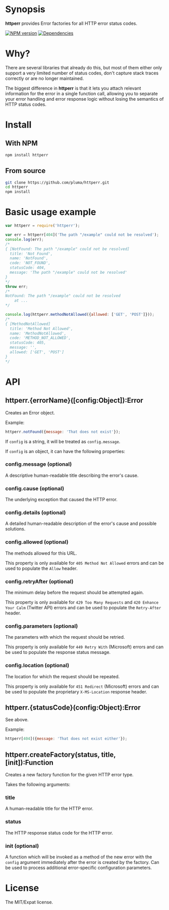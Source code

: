 # Synopsis

**httperr** provides Error factories for all HTTP error status codes.

[![NPM version](https://badge.fury.io/js/httperr.png)](http://badge.fury.io/js/httperr) [![Dependencies](https://david-dm.org/pluma/httperr.png)](https://david-dm.org/pluma/httperr)

# Why?

There are several libraries that already do this, but most of them either only support a very limited number of status codes, don't capture stack traces correctly or are no longer maintained.

The biggest difference in **httperr** is that it lets you attach relevant information for the error in a single function call, allowing you to separate your error handling and error response logic without losing the semantics of HTTP status codes.

# Install

## With NPM

```sh
npm install httperr
```

## From source

```sh
git clone https://github.com/pluma/httperr.git
cd httperr
npm install
```

# Basic usage example

```javascript
var httperr = require('httperr');

var err = httperr[404]('The path "/example" could not be resolved');
console.log(err);
/*
{ [NotFound: The path "/example" could not be resolved]
  title: 'Not Found',
  name: 'NotFound',
  code: 'NOT_FOUND',
  statusCode: 404,
  message: 'The path "/example" could not be resolved'
}
*/
throw err;
/*
NotFound: The path "/example" could not be resolved
    at ...
*/

console.log(httperr.methodNotAllowed({allowed: ['GET', 'POST']}));
/*
{ [MethodNotAllowed]
  title: 'Method Not Allowed',
  name: 'MethodNotAllowed',
  code: 'METHOD_NOT_ALLOWED',
  statusCode: 405,
  message: '',
  allowed: ['GET', 'POST']
}
*/
```

# API

## httperr.{errorName}([config:Object]):Error

Creates an Error object.

Example:

```javascript
httperr.notFound({message: 'That does not exist'});
```

If `config` is a string, it will be treated as `config.message`.

If `config` is an object, it can have the following properties:

### config.message (optional)
A descriptive human-readable title describing the error's cause.

### config.cause (optional)
The underlying exception that caused the HTTP error.

### config.details (optional)
A detailed human-readable description of the error's cause and possible solutions.

### config.allowed (optional)
The methods allowed for this URL.

This property is only available for `405 Method Not Allowed` errors and can be used to populate the `Allow` header.

### config.retryAfter (optional)
The minimum delay before the request should be attempted again.

This property is only available for `429 Too Many Requests` and `420 Enhance Your Calm` (Twitter API) errors and can be used to populate the `Retry-After` header.

### config.parameters (optional)
The parameters with which the request should be retried.

This property is only available for `449 Retry With` (Microsoft) errors and can be used to populate the response status message.

### config.location (optional)
The location for which the request should be repeated.

This property is only available for `451 Redirect` (Microsoft) errors and can be used to populate the proprietary `X-MS-Location` response header.

## httperr.{statusCode}(config:Object):Error

See above.

Example:

```javascript
httperr[404]({message: 'That does not exist either'});
```

## httperr.createFactory(status, title, [init]):Function
Creates a new factory function for the given HTTP error type.

Takes the following arguments:

### title
A human-readable title for the HTTP error.

### status
The HTTP response status code for the HTTP error.

### init (optional)
A function which will be invoked as a method of the new error with the `config` argument immediately after the error is created by the factory. Can be used to process additional error-specific configuration parameters.

# License

The MIT/Expat license.
